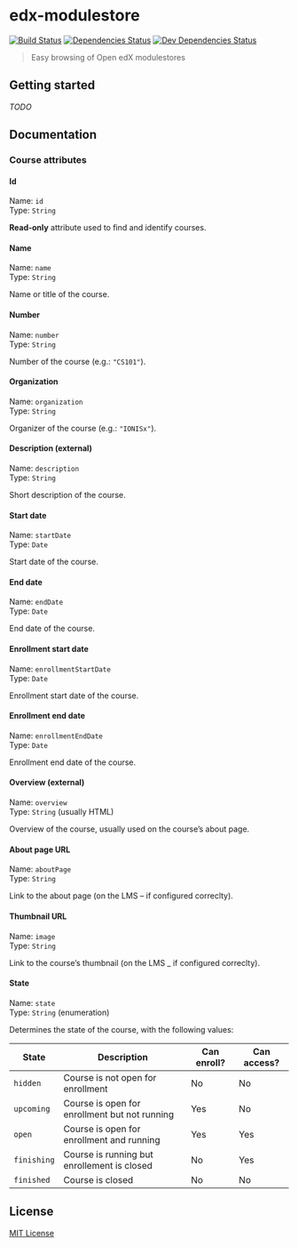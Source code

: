 # edx-modulestore

[![Build Status](https://circleci.com/gh/IONISx/edx-modulestore.svg?style=svg)](https://circleci.com/gh/IONISx/edx-modulestore)
[![Dependencies Status](https://david-dm.org/IONISx/edx-modulestore.svg)](https://david-dm.org/IONISx/edx-modulestore)
[![Dev Dependencies Status](https://david-dm.org/IONISx/edx-modulestore/dev-status.svg)](https://david-dm.org/IONISx/edx-modulestore#info=devDependencies)

> Easy browsing of Open edX modulestores

## Getting started

*TODO*

## Documentation

### Course attributes

#### Id

Name: `id`  
Type: `String`  

**Read-only** attribute used to find and identify courses.

#### Name

Name: `name`  
Type: `String`  

Name or title of the course.

#### Number

Name: `number`  
Type: `String`  

Number of the course (e.g.: `"CS101"`).

#### Organization

Name: `organization`  
Type: `String`  

Organizer of the course (e.g.: `"IONISx"`).

#### Description (external)

Name: `description`  
Type: `String`  

Short description of the course.

#### Start date

Name: `startDate`  
Type: `Date`  

Start date of the course.

#### End date

Name: `endDate`  
Type: `Date`  

End date of the course.

#### Enrollment start date

Name: `enrollmentStartDate`  
Type: `Date`  

Enrollment start date of the course.

#### Enrollment end date

Name: `enrollmentEndDate`  
Type: `Date`  

Enrollment end date of the course.

#### Overview (external)

Name: `overview`  
Type: `String` (usually HTML)  

Overview of the course, usually used on the course’s about page.

#### About page URL

Name: `aboutPage`  
Type: `String`  

Link to the about page (on the LMS – if configured correclty).

#### Thumbnail URL

Name: `image`  
Type: `String`  

Link to the course’s thumbnail (on the LMS _ if configured correclty).

#### State

Name: `state`  
Type: `String` (enumeration)  

Determines the state of the course, with the following values:

State | Description | Can enroll? | Can access?
--- | --- | --- | ---
`hidden` | Course is not open for enrollment | No | No
`upcoming` | Course is open for enrollment but not running | Yes | No
`open` | Course is open for enrollment and running | Yes | Yes
`finishing` | Course is running but enrollement is closed | No | Yes
`finished` | Course is closed | No | No

## License

[MIT License](http://en.wikipedia.org/wiki/MIT_License)
